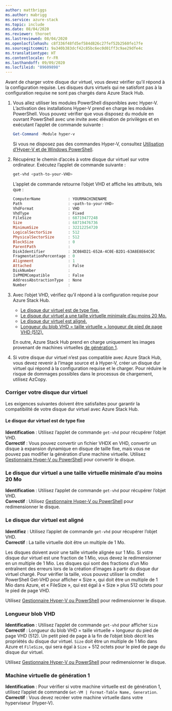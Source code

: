 ```yaml
---
author: mattbriggs
ms.author: mabrigg
ms.service: azure-stack
ms.topic: include
ms.date: 08/04/2020
ms.reviewer: thoroet
ms.lastreviewed: 08/04/2020
ms.openlocfilehash: c8f336f48fd5ef584d826c27fef52b2560fe17fe
ms.sourcegitcommit: 9a340b383dcf42c85bc6ec0d01ff3c9ae29dfe4c
ms.translationtype: HT
ms.contentlocale: fr-FR
ms.lasthandoff: 09/09/2020
ms.locfileid: "89609898"
---
```

Avant de charger votre disque dur virtuel, vous devez vérifier qu’il répond à la configuration requise. Les disques durs virtuels qui ne satisfont pas à la configuration requise ne sont pas chargés dans Azure Stack Hub.

1. Vous allez utiliser les modules PowerShell disponibles avec Hyper-V. L’activation des installations Hyper-V prend en charge les modules PowerShell. Vous pouvez vérifier que vous disposez du module en ouvrant PowerShell avec une invite avec élévation de privilèges et en exécutant l’applet de commande suivante :

    ```powershell  
    Get-Command -Module hyper-v
    ```

    Si vous ne disposez pas des commandes Hyper-V, consultez [Utilisation d’Hyper-V et de Windows PowerShell](https://docs.microsoft.com/virtualization/hyper-v-on-windows/quick-start/try-hyper-v-powershell). 

2. Récupérez le chemin d’accès à votre disque dur virtuel sur votre ordinateur. Exécutez l’applet de commande suivante :

    ```powershell  
    get-vhd <path-to-your-VHD>
    ```

    L’applet de commande retourne l’objet VHD et affiche les attributs, tels que :
    
    ```powershell  
    ComputerName            : YOURMACHINENAME
    Path                    : <path-to-your-VHD>
    VhdFormat               : VHD
    VhdType                 : Fixed
    FileSize                : 68719477248
    Size                    : 68719476736
    MinimumSize             : 32212254720
    LogicalSectorSize       : 512
    PhysicalSectorSize      : 512
    BlockSize               : 0
    ParentPath              :
    DiskIdentifier          : 3C084D21-652A-4C0E-B2D1-63A8E8E64C0C
    FragmentationPercentage : 0
    Alignment               : 1
    Attached                : False
    DiskNumber              :
    IsPMEMCompatible        : False
    AddressAbstractionType  : None
    Number                  :
    ```

3. Avec l’objet VHD, vérifiez qu’il répond à la configuration requise pour Azure Stack Hub.
    - [Le disque dur virtuel est de type fixe.](#vhd-is-of-fixed-type)
    - [Le disque dur virtuel a une taille virtuelle minimale d’au moins 20 Mo.](#vhd-has-minimum-virtual-size-of-at-least-20-mb)
    - [Le disque dur virtuel est aligné.](#vhd-is-aligned)
    - [Longueur du blob VHD = taille virtuelle + longueur de pied de page VHD (512).](#vhd-blob-length) 
    
    En outre, Azure Stack Hub prend en charge uniquement les images provenant de machines virtuelles [de génération 1](#generation-one-vms).

4. Si votre disque dur virtuel n’est pas compatible avec Azure Stack Hub, vous devez revenir à l’image source et à Hyper-V, créer un disque dur virtuel qui répond à la configuration requise et le charger. Pour réduire le risque de dommages possibles dans le processus de chargement, utilisez AzCopy.

### <a name="how-to-fix-your-vhd"></a>Corriger votre disque dur virtuel

Les exigences suivantes doivent être satisfaites pour garantir la compatibilité de votre disque dur virtuel avec Azure Stack Hub.

#### <a name="vhd-is-of-fixed-type"></a>Le disque dur virtuel est de type fixe
**Identification** : Utilisez l’applet de commande `get-vhd` pour récupérer l’objet VHD.  
**Correctif** : Vous pouvez convertir un fichier VHDX en VHD, convertir un disque à expansion dynamique en disque de taille fixe, mais vous ne pouvez pas modifier la génération d’une machine virtuelle.
Utilisez [Gestionnaire Hyper-V ou PowerShell](/azure/virtual-machines/windows/prepare-for-upload-vhd-image#use-hyper-v-manager-to-convert-the-disk) pour convertir le disque.

### <a name="vhd-has-minimum-virtual-size-of-at-least-20-mb"></a>Le disque dur virtuel a une taille virtuelle minimale d’au moins 20 Mo
**Identification** : Utilisez l’applet de commande `get-vhd` pour récupérer l’objet VHD.  
**Correctif** : Utilisez [Gestionnaire Hyper-V ou PowerShell](/azure/virtual-machines/windows/prepare-for-upload-vhd-image#use-hyper-v-manager-to-resize-the-disk) pour redimensionner le disque. 

### <a name="vhd-is-aligned"></a>Le disque dur virtuel est aligné
**Identifiez** : Utilisez l’applet de commande `get-vhd` pour récupérer l’objet VHD.  
**Correctif** : La taille virtuelle doit être un multiple de 1 Mo. 

Les disques doivent avoir une taille virtuelle alignée sur 1 Mio. Si votre disque dur virtuel est une fraction de 1 Mio, vous devez le redimensionner en un multiple de 1 Mio. Les disques qui sont des fractions d’un Mio entraînent des erreurs lors de la création d’images à partir du disque dur virtuel chargé. Pour vérifier la taille, vous pouvez utiliser la cmdlet PowerShell Get-VHD pour afficher « Size », qui doit être un multiple de 1 Mio dans Azure, et « FileSize », qui est égal à « Size » plus 512 octets pour le pied de page VHD.

Utilisez [Gestionnaire Hyper-V ou PowerShell](/azure/virtual-machines/windows/prepare-for-upload-vhd-image#use-hyper-v-manager-to-resize-the-disk) pour redimensionner le disque. 


### <a name="vhd-blob-length"></a>Longueur blob VHD
**Identification** : Utilisez l’applet de commande `get-vhd` pour afficher `Size`   
**Correctif** : Longueur du blob VHD = taille virtuelle + longueur du pied de page VHD (512). Un petit pied de page à la fin de l’objet blob décrit les propriétés du disque dur virtuel. `Size` doit être un multiple de 1 Mio dans Azure et `FileSize`, qui sera égal à `Size` + 512 octets pour le pied de page du disque dur virtuel.

Utilisez [Gestionnaire Hyper-V ou PowerShell](/azure/virtual-machines/windows/prepare-for-upload-vhd-image#use-hyper-v-manager-to-resize-the-disk) pour redimensionner le disque. 

### <a name="generation-one-vms"></a>Machine virtuelle de génération 1
**Identification** : Pour vérifier si votre machine virtuelle est de génération 1, utilisez l’applet de commande `Get-VM | Format-Table Name, Generation`.  
**Correctif** : Vous devez recréer votre machine virtuelle dans votre hyperviseur (Hyper-V).